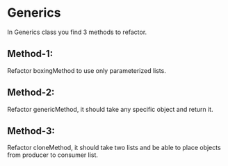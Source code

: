 # Generics

In Generics class you find 3 methods to refactor.
## Method-1:
Refactor boxingMethod to use only parameterized lists.
## Method-2:
Refactor genericMethod, it should take any specific object and return it.
## Method-3:
Refactor cloneMethod, it should take two lists and be able to place objects from
producer to consumer list.
